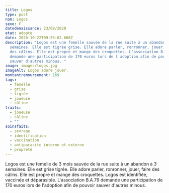 ```yaml
---
title: Logos
type: post
nom: Logos
sexe: F
datedenaissance: 23/08/2020
etat: adopte
date: 2020-10-22T09:55:02.666Z
description: "Logos est une femelle sauvée de la rue suite à un abandon à 3
  semaines. Elle est tigrée grise. Elle adore parler, ronronner, jouer, faire
  des câlins. Elle est propre et mange des croquettes. L'association B.A.79
  demande une participation de 170 euros lors de l'adoption afin de pouvoir
  sauver d'autres minous. "
image: images/logos.jpg
imageAlt: Logos adore jouer.
montantremoursement: 169
tags:
  - femelle
  - grise
  - tigrée
  - joueuse
  - câline
traits:
  - joueuse
  - câline
  - ""
soinsfaits:
  - sevrage
  - identification
  - vaccination
  - antiparasite interne et externe
  - propreté
---
```

Logos est une femelle de 3 mois sauvée de la rue suite à un abandon à 3 semaines. Elle est grise tigrée. Elle adore parler, ronronner, jouer, faire des câlins. Elle est propre et mange des croquettes. Logos est identifiée, vaccinée et déparasitée. L'association B.A.79 demande une participation de 170 euros lors de l'adoption afin de pouvoir sauver d'autres minous.